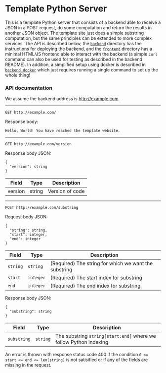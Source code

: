 # Template Python Server
This is a template Python server that consists of a backend able to receive a JSON in a POST request, do some computation and return the results in another JSON object. The template site just does a simple substring computation, but the same principles can be extended to more complex services. The API is described below, the [`backend`](backend/) directory has the instructions for deploying the backend, and the [`frontend`](frontend/) directory has a minimal HTML/JS frontend able to interact with the backend (a simple `curl` command can also be used for testing as described in the backend README). In addition, a simplified setup using docker is described in [`backend_docker`](backend_docker/) which just requires running a single command to set up the whole thing!

### API documentation
We assume the backend address is http://example.com.

---
```
GET http://example.com/
```
Response body: 
```
Hello, World! You have reached the template website.
```
---
```
GET http://example.com/version
```
Response body JSON:
```
{
  "version": string
}
```
| Field  | Type | Description |
| ------------- | ------------- | ------------- |
| version  | string  | Version of code |
---
```
POST http://example.com/substring
```
Request body JSON:
```
{
  "string": string,
  "start": integer,
  "end": integer
}
```
| Field  | Type | Description |
| ------------- | ------------- | ------------- |
| `string`  | `string`  | (Required) The string for which we want the substring |
| `start`  | `integer`  | (Required) The start index for substring |
| `end`  | `integer`  | (Required) The end index for substring |


Response body JSON:
```
{
  "substring": string
}
```
| Field  | Type | Description |
| ------------- | ------------- | ------------- |
| `substring`  | `string`  | The substring `string[start:end]` where we follow Python indexing |

An error is thrown with response status code 400 if the condition `0 <= start <= end <= len(string)` is not satisified or if any of the fields are missing in the request.

